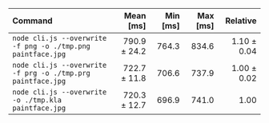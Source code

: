 | Command | Mean [ms] | Min [ms] | Max [ms] | Relative |
|:---|---:|---:|---:|---:|
| `node cli.js --overwrite -f png -o ./tmp.png paintface.jpg` | 790.9 ± 24.2 | 764.3 | 834.6 | 1.10 ± 0.04 |
| `node cli.js --overwrite -f prg -o ./tmp.prg paintface.jpg` | 722.7 ± 11.8 | 706.6 | 737.9 | 1.00 ± 0.02 |
| `node cli.js --overwrite -o ./tmp.kla paintface.jpg` | 720.3 ± 12.7 | 696.9 | 741.0 | 1.00 |
